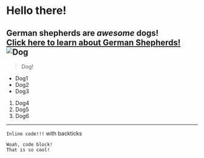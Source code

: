 # Hello there!
**German shepherds are *awesome* dogs!**  
[Click here to learn about German Shepherds!](https://www.thesprucepets.com/breed-profile-german-shepherd-dog-1117967)  
![Dog](https://www.thesprucepets.com/thmb/LndlJTIok9mVYGN4vlxX0dBYk_I=/1333x1000/smart/filters:no_upscale()/breed_profile_germansheperd_1118000_profile_2608-d7a78e7c1cf049879bec1ec19113ee42.jpg)  
---  

> Dog!  
* Dog1  
* Dog2  
* Dog3  
1. Dog4  
2. Dog5  
3. Dog6  
---  
`Inline code!!!` with backticks  
```  
Woah, code block!  
That is so cool!
```
